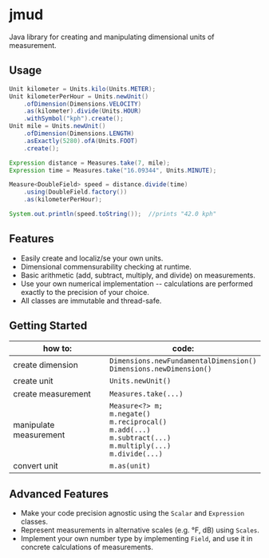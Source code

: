 # jmud
Java library for creating and manipulating dimensional units of measurement.

## Usage

```java
Unit kilometer = Units.kilo(Units.METER);
Unit kilometerPerHour = Units.newUnit()  
    .ofDimension(Dimensions.VELOCITY)  
    .as(kilometer).divide(Units.HOUR)  
    .withSymbol("kph").create();
Unit mile = Units.newUnit()  
    .ofDimension(Dimensions.LENGTH)  
    .asExactly(5280).ofA(Units.FOOT)  
    .create();

Expression distance = Measures.take(7, mile);
Expression time = Measures.take("16.09344", Units.MINUTE);

Measure<DoubleField> speed = distance.divide(time)  
    .using(DoubleField.factory())  
    .as(kilometerPerHour);

System.out.println(speed.toString());  //prints "42.0 kph"
```

## Features
- Easily create and localiz/se your own units.
- Dimensional commensurability checking at runtime.
- Basic arithmetic (add, subtract, multiply, and divide) on measurements.
- Use your own numerical implementation -- calculations are performed exactly to the precision of your choice.
- All classes are immutable and thread-safe.

## Getting Started

| how to: | code: |
---|---
| create dimension | `Dimensions.newFundamentalDimension()`<br>`Dimensions.newDimension()` |
| create unit | `Units.newUnit()` |
| create measurement | `Measures.take(...)` |
| manipulate measurement | `Measure<?> m;`<br>`m.negate()`<br>`m.reciprocal()`<br>`m.add(...)`<br>`m.subtract(...)`<br>`m.multiply(...)`<br>`m.divide(...)`|
| convert unit | `m.as(unit)` |

## Advanced Features

- Make your code precision agnostic using the `Scalar` and `Expression` classes.
- Represent measurements in alternative scales (e.g. °F, dB)  using `Scales`.
- Implement your own number type by implementing `Field`, and use it in concrete calculations of measurements.